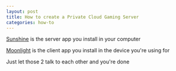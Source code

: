 ```yaml
---
layout: post
title: How to create a Private Cloud Gaming Server
categories: how-to
---
```


<a href="https://app.lizardbyte.dev/Sunshine/?lng=en#Download" target="_blank">Sunshine</a> is the server app you install in your computer

<a href="https://moonlight-stream.org/" target="_blank">Moonlight</a> is the client app you install in the device you're using for

Just let those 2 talk to each other and you're done